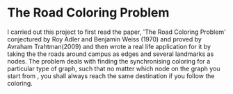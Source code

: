 # The Road Coloring Problem

I carried out this project to first read the paper, 'The Road Coloring Problem' conjectured by  Roy Adler and Benjamin Weiss (1970) and proved by Avraham Trahtman(2009) and then wrote a real life application for it by taking the the roads around campus as edges and several landmarks as nodes. The problem deals with finding the synchronising coloring for a particular type of graph, such that no matter which node on the graph you start from , you shall always reach the same destination if you follow the coloring.   
